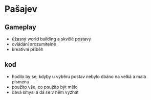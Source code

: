 # Pašajev

## Gameplay
- úžasný world building a skvělé postavy
- ovládání srozumitelné
- kreativní příběh

## kod
- hodilo by se, kdyby u výběru postav nebylo dbáno na velká a malá písmena
- použito vše, co použito být mělo
- dává smysl a dá se v něm vyznat
